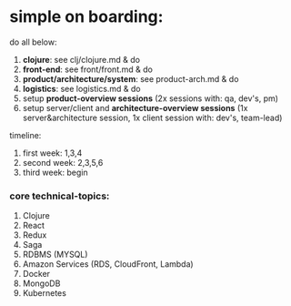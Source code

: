 # simple on boarding:

do all below:

1. **clojure**: see clj/clojure.md & do
2. **front-end**: see front/front.md & do
3. **product/architecture/system**: see product-arch.md & do
4. **logistics**: see logistics.md & do
5. setup **product-overview sessions** (2x sessions with: qa, dev's, pm)
6. setup server/client and **architecture-overview sessions** (1x server&architecture session, 1x client session with: dev's, team-lead)

timeline:
1. first week: 1,3,4
2. second week: 2,3,5,6
3. third week: begin

### core technical-topics:
1. Clojure
2. React
3. Redux
4. Saga
5. RDBMS (MYSQL)
6. Amazon Services (RDS, CloudFront, Lambda)
7. Docker
8. MongoDB
9. Kubernetes
